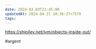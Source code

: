 ```yaml
---
date: 2024-03-03T22:45:00
updatedAt: 2024-04-21 18:36:37+7570
tags: 
---
```


https://shipilev.net/jvm/objects-inside-out/

#argent 
